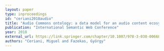 ```yaml
---
layout: paper
type: inproceedings
id: "ceriani2018audio"
title: "Audio Commons ontology: a data model for an audio content ecosystem"
publication: "International Semantic Web Conference"
year: 2018
external_url: https://link.springer.com/chapter/10.1007/978-3-030-00668-6_2
authors: "Ceriani, Miguel and Fazekas, György"
---
```

